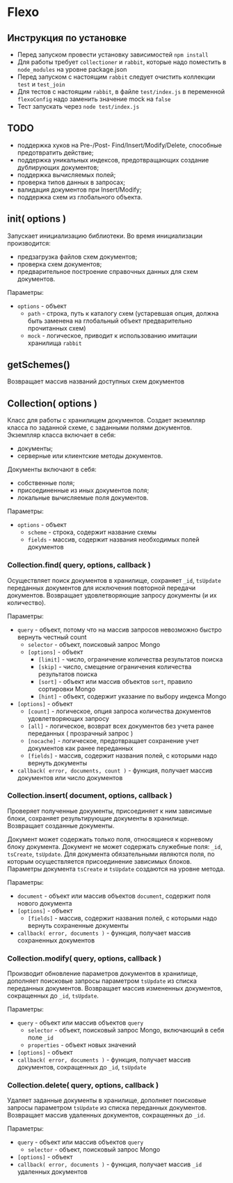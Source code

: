 Flexo
=====

## Инструкция по установке
* Перед запуском провести установку зависимостей `npm install`
* Для работы требует `collectioner` и `rabbit`, которые надо поместить в `node_modules` на уровне package.json
* Перед запуском с настоящим `rabbit` следует очистить коллекции `test` и `test_join` 
* Для тестов с настоящим `rabbit`, в файле `test/index.js` в переменной `flexoConfig` надо заменить значение mock на `false`
* Тест запускать через `node test/index.js`



## TODO
* поддержка хуков на Pre-/Post- Find/Insert/Modify/Delete, способные предотвратить действие;
* поддержка уникальных индексов, предотвращающих создание дублирующих документов;
* поддержка вычисляемых полей;
* проверка типов данных в запросах;
* валидация документов при Insert/Modify;
* поддержка схем из глобального объекта.



## init( options )
Запускает инициализацию библиотеки.
Во время инициализации производится:
* предзагрузка файлов схем документов;
* проверка схем документов;
* предварительное построение справочных данных для схем документов.

Параметры:
* ```options``` - объект
    * ```path``` - строка, путь к каталогу схем (устаревшая опция, должна быть заменена на глобальный объект предварительно прочитанных схем)
    * ```mock``` - логическое, приводит к использованию имитации хранилища ```rabbit```



## getSchemes()
Возвращает массив названий доступных схем документов



## Collection( options )
Класс для работы с хранилищем документов.
Создает экземпляр класса по заданной схеме, с заданными полями документов.
Экземпляр класса включает в себя:
* документы;
* серверные или клиентские методы документов.

Документы включают в себя:
* собственные поля;
* присоединенные из иных документов поля;
* локальные вычисляемые поля документов.

Параметры:
* ```options``` - объект
	* ```scheme``` - строка, содержит название схемы
	* ```fields``` - массив, содержит названия необходимых полей документов



### Collection.find( query, options, callback )
Осуществляет поиск документов в хранилище, сохраняет ```_id```, ```tsUpdate``` переданных документов для исключения повторной передачи документов.
Возвращает удовлетворяющие запросу документы (и их количество).

Параметры:
* ```query``` - объект, потому что на массив запросов невозможно быстро вернуть честный count
	* ```selector``` - объект, поисковый запрос Mongo
	* ```[options]``` - объект
		* ```[limit]``` - число, ограничение количества результатов поиска
		* ```[skip]``` - число, смещение ограничения количества результатов поиска
		* ```[sort]``` - объект или массив объектов ```sort```, правило сортировки Mongo
		* ```[hint]``` - объект, содержит указание по выбору индекса Mongo
* ```[options]``` - объект
	* ```[count]``` - логическое, опция запроса количества документов удовлетворяющих запросу
	* ```[all]``` - логическое, возврат всех документов без учета ранее переданных ( прозрачный запрос )
	* ```[nocache]``` - логическое, предотвращает сохранение учет документов как ранее переданных
	* ```[fields]``` - массив, содержит названия полей, с которыми надо вернуть документы
* ```callback( error, documents, count )``` - функция, получает массив документов или число документов


### Collection.insert( document, options, callback )
Проверяет полученные документы, присоединяет к ним зависимые блоки, сохраняет результирующие документы в хранилище.
Возвращает созданные документы.

Документ может содержать только поля, относящиеся к корневому блоку документа.
Документ не может содержать служебные поля: ```_id```, ```tsCreate```, ```tsUpdate```.
Для документа обязательными являются поля, по которым осуществляется присоединение зависимых блоков.
Параметры документа ```tsCreate``` и ```tsUpdate``` создаются на уровне метода.

Параметры:
* ```document``` - объект или массив объектов ```document```, содержит поля нового документа
* ```[options]``` - объект
	* ```[fields]``` - массив, содержит названия полей, с которыми надо вернуть сохраненные документы 
* ```callback( error, documents )``` - функция, получает массив сохраненных документов



### Collection.modify( query, options, callback )
Производит обновление параметров документов в хранилище, дополняет поисковые запросы параметром ```tsUpdate``` из списка переданных документов.
Возвращает массив измененных документов, сокращенных до ```_id```, ```tsUpdate```.

Параметры:
* ```query``` - объект или массив объектов ```query```
	* ```selector``` - объект, поисковый запрос Mongo, включающий в себя поле ```_id```
	* ```properties``` - объект новых значений
* ```[options]``` - объект
* ```callback( error, documents )``` - функция, получает массив документов, сокращенных до ```_id```, ```tsUpdate```



### Collection.delete( query, options, callback )
Удаляет заданные документы в хранилище, дополняет поисковые запросы параметром ```tsUpdate``` из списка переданных документов.
Возвращает массив удаленных документов, сокращенных до ```_id```.

Параметры:
* ```query``` - объект или массив объектов ```query```
	* ```selector``` - объект, поисковый запрос Mongo
* ```[options]``` - объект
* ```callback( error, documents )``` - функция, получает массив ```_id``` удаленных документов
